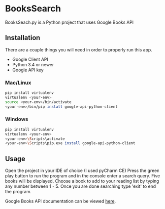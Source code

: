# BooksSearch
BooksSeach.py is a Python project that uses Google Books API 

## Installation
There are a couple things you will need in order to properly run this app.
- Google Client API
- Python 3.4 or newer
- Google API key

### Mac/Linux
```bash
pip install virtualenv
virtualenv <your-env>
source <your-env>/bin/activate
<your-env>/bin/pip install google-api-python-client
```

### Windows 
```bash
pip install virtualenv
virtualenv <your-env>
<your-env>\Scripts\activate
<your-env>\Scripts\pip.exe install google-api-python-client
```
## Usage

Open the project in your IDE of choice (I used pyCharm CE) Press the green play button to run the program and in the console enter a search query. Five books will be displayed. Choose a book to add to your reading list by typing any number between 1 - 5. Once you are done searching type 'exit' to end the program. 

Google Books API documentation can be viewed [here](https://developers.google.com/books). 
